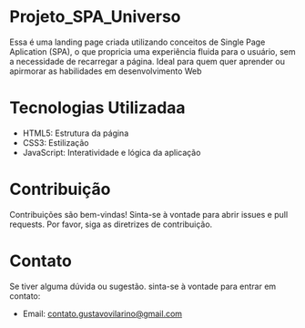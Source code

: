 # Projeto_SPA_Universo

Essa é uma landing page criada utilizando conceitos de Single Page Aplication (SPA), o que propricia uma experiência fluida para o usuário, sem a necessidade de recarregar a página. Ideal para quem quer aprender ou apirmorar as habilidades em desenvolvimento Web


# Tecnologias Utilizadaa

- HTML5: Estrutura da página
- CSS3: Estilização
- JavaScript: Interatividade e lógica da aplicação

# Contribuição

Contribuições são bem-vindas! Sinta-se à vontade para abrir issues e pull requests. Por favor, siga as diretrizes de contribuição.

# Contato

Se tiver alguma dúvida ou sugestão. sinta-se à vontade para entrar em contato:

- Email: contato.gustavovilarino@gmail.com
